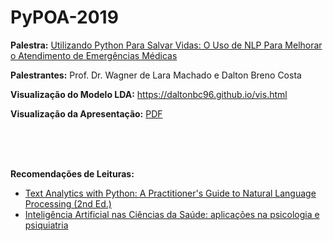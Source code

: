 # PyPOA-2019

**Palestra:** [Utilizando Python Para Salvar Vidas: O Uso de NLP Para Melhorar o Atendimento de Emergências Médicas](https://github.com/daltonbc96/PyPOA-2019/blob/master/Utilizando%20Python%20Para%20Salvar%20Vidas%20O%20Uso%20de%20NLP%20Para%20Melhorar%20o%20Atendimento%20de%20Emergencias%20Medicas.pdf)

**Palestrantes:** Prof. Dr. Wagner de Lara Machado e Dalton Breno Costa

**Visualização do Modelo LDA:** https://daltonbc96.github.io/vis.html

**Visualização da Apresentação:** [PDF](https://github.com/daltonbc96/PyPOA-2019/blob/master/Utilizando%20Python%20Para%20Salvar%20Vidas%20O%20Uso%20de%20NLP%20Para%20Melhorar%20o%20Atendimento%20de%20Emergencias%20Medicas.pdf)



<br/><br/><br/>

**Recomendações de Leituras:**
- [Text Analytics with Python: A Practitioner's Guide to Natural Language Processing (2nd Ed.)](https://www.amazon.com/Text-Analytics-Python-Practitioners-Processing/dp/1484243536)
- [Inteligência Artificial nas Ciências da Saúde: aplicações na psicologia e psiquiatria](https://medium.com/ensina-ai/inteligencia-artificial-saude-psicologia-psiquiatria-23dbdbcb2e17)
